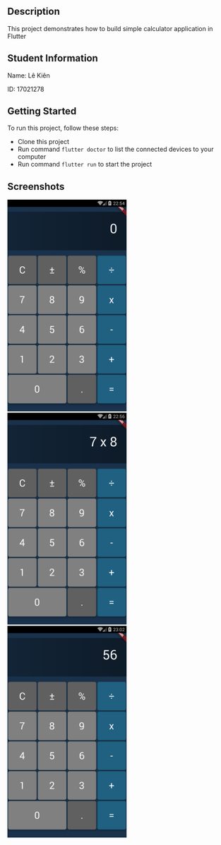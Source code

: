 ## Description

This project demonstrates how to build simple calculator application in Flutter

## Student Information

Name: Lê Kiên   

ID: 17021278

## Getting Started

To run this project, follow these steps:

- Clone this project
- Run command `flutter doctor` to list the connected devices to your computer
- Run command `flutter run` to start the project

## Screenshots

<img height="480px" src="./image/before.png"> <img height="480px" src="./image/after.png"> <img height="480px" src="./image/res.png"> 
